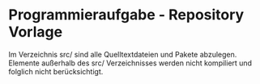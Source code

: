 # Programmieraufgabe - Repository Vorlage
Im Verzeichnis src/ sind alle Quelltextdateien und Pakete abzulegen.
Elemente außerhalb des src/ Verzeichnisses werden nicht kompiliert und folglich nicht berücksichtigt.
